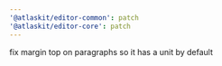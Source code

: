 ```yaml
---
'@atlaskit/editor-common': patch
'@atlaskit/editor-core': patch
---
```


fix margin top on paragraphs so it has a unit by default
